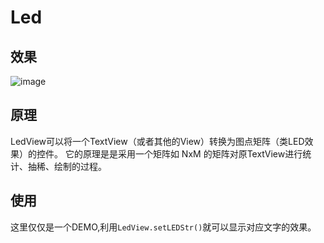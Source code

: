 # Led
## 效果
 ![image](https://github.com/woyunowuyuda/Led/raw/master/show.png)
## 原理
LedView可以将一个TextView（或者其他的View）转换为图点矩阵（类LED效果）的控件。
它的原理是是采用一个矩阵如 NxM 的矩阵对原TextView进行统计、抽稀、绘制的过程。
## 使用

这里仅仅是一个DEMO,利用`LedView.setLEDStr()`就可以显示对应文字的效果。

